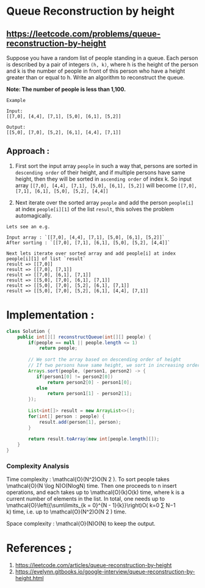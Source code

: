 # Queue Reconstruction by height
## https://leetcode.com/problems/queue-reconstruction-by-height

Suppose you have a random list of people standing in a queue. Each person is described by a pair of integers `(h, k)`, where h is the height of the person and k is the number of people in front of this person who have a height greater than or equal to h. Write an algorithm to reconstruct the queue.

**Note: The number of people is less than 1,100.**

``` 
Example

Input:
[[7,0], [4,4], [7,1], [5,0], [6,1], [5,2]]

Output:
[[5,0], [7,0], [5,2], [6,1], [4,4], [7,1]]
```

## Approach :
1. First sort the input array `people` in such a way that, persons are sorted in `descending order` of their height, and if multiple persons have same height, then they will be sorted in `ascending order` of index k. So input array `[[7,0], [4,4], [7,1], [5,0], [6,1], [5,2]]` will become `[[7,0], [7,1], [6,1], [5,0], [5,2], [4,4]]`

2. Next iterate over the sorted array `people` and add the person `people[i]` at index `people[i][1]` of the list `result`, this solves the problem automagically.
```
Lets see an e.g.

Input array : `[[7,0], [4,4], [7,1], [5,0], [6,1], [5,2]]`
After sorting : `[[7,0], [7,1], [6,1], [5,0], [5,2], [4,4]]`

Next lets iterate over sorted array and add people[i] at index people[i][1] of list `result`
result => [[7,0]]
result => [[7,0], [7,1]]
result => [[7,0], [6,1], [7,1]]
result => [[5,0], [7,0], [6,1], [7,1]]
result => [[5,0], [7,0], [5,2], [6,1], [7,1]]
result => [[5,0], [7,0], [5,2], [6,1], [4,4], [7,1]]
```
# Implementation :
```java
class Solution {
    public int[][] reconstructQueue(int[][] people) {
        if(people == null || people.length <= 1)
            return people;
        
        // We sort the array based on descending order of height
        // If two persons have same height, we sort in increasing order of index k
        Arrays.sort(people, (person1, person2) -> {
           if(person1[0] != person2[0])
               return person2[0] - person1[0];
           else
               return person1[1] - person2[1];
        });
        
        List<int[]> result = new ArrayList<>();
        for(int[] person : people) {
            result.add(person[1], person);
        }
        
        return result.toArray(new int[people.length][]);
    }
}
```

### Complexity Analysis

Time complexity : \mathcal{O}(N^2)O(N 
2
 ). To sort people takes \mathcal{O}(N \log N)O(NlogN) time. Then one proceeds to n insert operations, and each takes up to \mathcal{O}(k)O(k) time, where k is a current number of elements in the list. In total, one needs up to \mathcal{O}\left({\sum\limits_{k = 0}^{N - 1}{k}}\right)O( 
k=0
∑
N−1
​	
 k) time, i.e. up to \mathcal{O}(N^2)O(N 
2
 ) time.

Space complexity : \mathcal{O}(N)O(N) to keep the output.

# References ;
1. https://leetcode.com/articles/queue-reconstruction-by-height
2. https://evelynn.gitbooks.io/google-interview/queue-reconstruction-by-height.html
